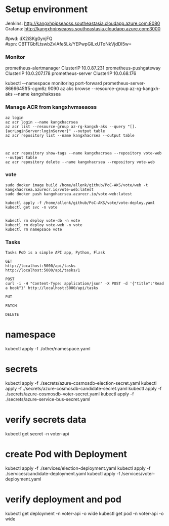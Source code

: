 # Setup environment
Jenkins: http://kangxhpipseaoss.southeastasia.cloudapp.azure.com:8080
Grafana: http://kangxhpipseaoss.southeastasia.cloudapp.azure.com:3000

#pwd: dX2iSKg0ynjFQ  
#spn: CBTTGbfLtswbZvIAfe5Lk/YEPwpGILxUToNkVjdDI5w=

### Monitor

prometheus-alertmanager         ClusterIP   10.0.87.231
prometheus-pushgateway          ClusterIP   10.0.207.178
prometheus-server               ClusterIP   10.0.68.176

kubectl --namespace monitoring port-forward prometheus-server-8666645ff5-cgm6z 9090
az aks browse --resource-group az-rg-kangxh-aks --name kangxhakssea

### Manage ACR from kangxhvmseaoss
    az login
    az acr login --name kangxhacrsea
    az acr list --resource-group az-rg-kangxh-aks --query "[].{acrLoginServer:loginServer}" --output table
    az acr repository list --name kangxhacrsea --output table



    az acr repository show-tags --name kangxhacrsea --repository vote-web --output table
    az acr repository delete --name kangxhacrsea --repository vote-web

### vote

    sudo docker image build /home/allenk/github/PoC-AKS/vote/web -t kangxhacrsea.azurecr.io/vote-web:latest
    sudo docker push kangxhacrsea.azurecr.io/vote-web:latest

    kubectl apply -f /home/allenk/github/PoC-AKS/vote/vote-deploy.yaml
    kubectl get svc -n vote


    kubectl rm deploy vote-db -n vote
    kubectl rm deploy vote-web -n vote
    kubectl rm namepsace vote

### Tasks

    Tasks PoD is a simple API app, Python, Flask

    GET
    http://localhost:5000/api/tasks
    http://localhost:5000/api/tasks/1

    POST
    curl -i -H "Content-Type: application/json" -X POST -d '{"title":"Read a book"}' http://localhost:5000/api/tasks

    PUT

    PATCH

    DELETE


# namespace
kubectl apply -f ./other/namespace.yaml

# secrets
kubectl apply -f ./secrets/azure-cosmosdb-election-secret.yaml
kubectl apply -f ./secrets/azure-cosmosdb-candidate-secret.yaml
kubectl apply -f ./secrets/azure-cosmosdb-voter-secret.yaml
kubectl apply -f ./secrets/azure-service-bus-secret.yaml

# verify secrets data
kubectl get secret -n voter-api 

# create Pod with Deployment
kubectl apply -f ./services/election-deployment.yaml
kubectl apply -f ./services/candidate-deployment.yaml
kubectl apply -f /services/voter-deployment.yaml

# verify deployment and pod
kubectl get deployment -n voter-api -o wide
kubectl get pod -n voter-api -o wide









